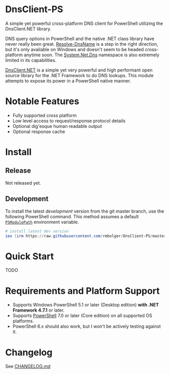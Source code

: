 # DnsClient-PS

A simple yet powerful cross-platform DNS client for PowerShell utilizing the DnsClient.NET library.

DNS query options in PowerShell and the native .NET class library have never really been great. [Resolve-DnsName](https://docs.microsoft.com/en-us/powershell/module/dnsclient/resolve-dnsname) is a step in the right direction, but it's only available on Windows and doesn't seem to be headed cross-platform anytime soon. The [System.Net.Dns](https://docs.microsoft.com/en-us/dotnet/api/system.net.dns) namespace is also extremely limited in its capabilities.

[DnsClient.NET](https://dnsclient.michaco.net/) is a simple yet very powerful and high performant open source library for the .NET Framework to do DNS lookups. This module attempts to expose its power in a PowerShell native manner.

# Notable Features

- Fully supported cross platform
- Low level access to request/response protocol details
- Optional dig'esque human readable output
- Optional response cache

# Install

## Release

Not released yet.

## Development

To install the latest *development* version from the git master branch, use the following PowerShell command. This method assumes a default [`PSModulePath`](https://docs.microsoft.com/en-us/powershell/module/microsoft.powershell.core/about/about_psmodulepath) environment variable.

```powershell
# install latest dev version
iex (irm https://raw.githubusercontent.com/rmbolger/DnsClient-PS/master/instdev.ps1)
```

# Quick Start

TODO

# Requirements and Platform Support

* Supports Windows PowerShell 5.1 or later (Desktop edition) **with .NET Framework 4.7.1** or later.
* Supports [PowerShell](https://docs.microsoft.com/en-us/powershell/scripting/whats-new/what-s-new-in-powershell-70) 7.0 or later (Core edition) on all supported OS platforms.
* PowerShell 6.x should also work, but I won't be actively testing against it.

# Changelog

See [CHANGELOG.md](/CHANGELOG.md)
